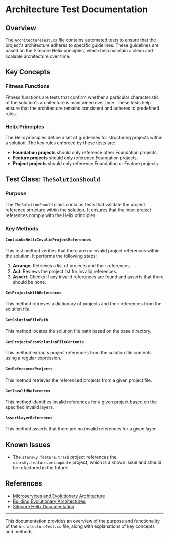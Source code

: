 # Architecture Test Documentation

## Overview

The `ArchitectureTest.cs` file contains automated tests to ensure that the project's architecture
adheres to specific guidelines. These guidelines are based on the Sitecore Helix principles, which
help maintain a clean and scalable architecture over time.

## Key Concepts

### Fitness Functions

Fitness functions are tests that confirm whether a particular characteristic of the solution's
architecture is maintained over time. These tests help ensure that the architecture remains
consistent and adheres to predefined rules.

### Helix Principles

The Helix principles define a set of guidelines for structuring projects within a solution. The key
rules enforced by these tests are:

- **Foundation projects** should only reference other Foundation projects.
- **Feature projects** should only reference Foundation projects.
- **Project projects** should only reference Foundation or Feature projects.

## Test Class: `TheSolutionShould`

### Purpose

The `TheSolutionShould` class contains tests that validate the project reference structure within
the solution. It ensures that the inter-project references comply with the Helix principles.

### Key Methods

#### `ContainNoHelixInvalidProjectReferences`

This test method verifies that there are no invalid project references within the solution. It
performs the following steps:

1. **Arrange**: Retrieves a list of projects and their references.
2. **Act**: Reviews the project list for invalid references.
3. **Assert**: Checks if any invalid references are found and asserts that there should be none.

#### `GetProjectsWithReferences`

This method retrieves a dictionary of projects and their references from the solution file.

#### `GetSolutionFilePath`

This method locates the solution file path based on the base directory.

#### `GetProjectsFromSolutionFileContents`

This method extracts project references from the solution file contents using a regular expression.

#### `GetReferencedProjects`

This method retrieves the referenced projects from a given project file.

#### `GetInvalidReferences`

This method identifies invalid references for a given project based on the specified invalid layers.

#### `AssertLayerReferences`

This method asserts that there are no invalid references for a given layer.

## Known Issues

- The `starsky.feature.trash` project references the `starsky.feature.metaupdate` project, which is
  a known issue and should be refactored in the future.

## References

- [Microservices and Evolutionary Architecture](https://www.thoughtworks.com/insights/blog/microservices-evolutionary-architecture)
- [Building Evolutionary Architectures](http://shop.oreilly.com/product/0636920080237.do)
- [Sitecore Helix Documentation](http://helix.sitecore.net/introduction/index.html)

---

This documentation provides an overview of the purpose and functionality of the
`ArchitectureTest.cs` file, along with explanations of key concepts and methods.